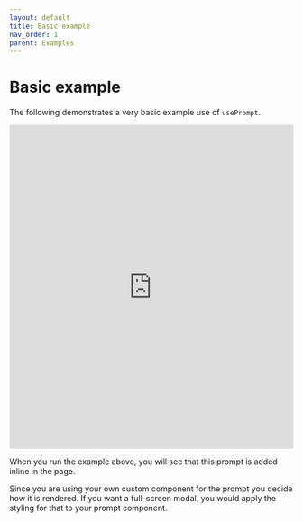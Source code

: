 ```yaml
---
layout: default
title: Basic example
nav_order: 1
parent: Examples
---
```


# Basic example

The following demonstrates a very basic example use of `usePrompt`.

<iframe src="https://codesandbox.io/embed/useprompt-basic-example-kr18j?fontsize=14&hidenavigation=1&theme=light&view=editor"
  style="width:100%; height:575px; border:0; border-radius: 4px; overflow:hidden;"
  title="usePrompt Basic Example"
  allow="accelerometer; ambient-light-sensor; camera; encrypted-media; geolocation; gyroscope; hid; microphone; midi; payment; usb; vr; xr-spatial-tracking"
  sandbox="allow-forms allow-modals allow-popups allow-presentation allow-same-origin allow-scripts"
></iframe>

When you run the example above, you will see that this prompt is added inline in the page.

Since you are using your own custom component for the prompt you decide how it is rendered. If you want a full-screen modal, you would apply the styling for that to your prompt component.
